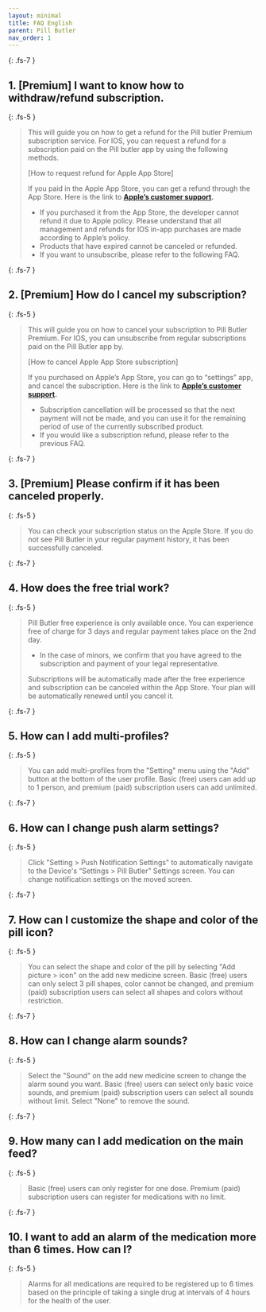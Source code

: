```yaml
---
layout: minimal
title: FAQ English
parent: Pill Butler
nav_order: 1
---
```


{: .fs-7 }
## **1. [Premium] I want to know how to withdraw/refund subscription.**

{: .fs-5 }
> This will guide you on how to get a refund for the Pill butler Premium subscription service. For IOS, you can request a refund for a subscription paid on the Pill butler app by using the following methods.
> 
> [How to request refund for Apple App Store]
> 
> If you paid in the Apple App Store, you can get a refund through the App Store. Here is the link to **[Apple’s customer support](https://support.apple.com/en-us/HT204084).**
> 
> - If you purchased it from the App Store, the developer cannot refund it due to Apple policy. Please understand that all management and refunds for IOS in-app purchases are made according to Apple’s policy.
> - Products that have expired cannot be canceled or refunded.
> - If you want to unsubscribe, please refer to the following FAQ.

{: .fs-7 }
## **2. [Premium] How do I cancel my subscription?**

{: .fs-5 }
> This will guide you on how to cancel your subscription to Pill Butler Premium. For IOS, you can unsubscribe from regular subscriptions paid on the Pill Butler app by. 
> 
> [How to cancel Apple App Store subscription]
> 
> If you purchased on Apple’s App Store, you can go to “settings” app, and cancel the subscription. Here is the link to **[Apple’s customer support](https://support.apple.com/en-us/HT202039).**
> 
> - Subscription cancellation will be processed so that the next payment will not be made, and you can use it for the remaining period of use of the currently subscribed product.
> - If you would like a subscription refund, please refer to the previous FAQ.

{: .fs-7 }
## **3. [Premium] Please confirm if it has been canceled properly.**

{: .fs-5 }
> You can check your subscription status on the Apple Store. If you do not see Pill Butler in your regular payment history, it has been successfully canceled. 

{: .fs-7 }
## **4. How does the free trial work?**

{: .fs-5 }
> Pill Butler free experience is only available once. You can experience free of charge for 3 days and regular payment takes place on the 2nd day. 
> 
> - In the case of minors, we confirm that you have agreed to the subscription and payment of your legal representative.
> 
> Subscriptions will be automatically made after the free experience and subscription can be canceled within the App Store. Your plan will be automatically renewed until you cancel it. 

{: .fs-7 }
## **5. How can I add multi-profiles?**

{: .fs-5 }
> You can add multi-profiles from the "Setting" menu using the "Add" button at the bottom of the user profile. Basic (free) users can add up to 1 person, and premium (paid) subscription users can add unlimited.

{: .fs-7 }
## **6. How can I change push alarm settings?**

{: .fs-5 }
> Click "Setting > Push Notification Settings" to automatically navigate to the Device's “Settings > Pill Butler” Settings screen. You can change notification settings on the moved screen.

{: .fs-7 }
## **7. How can I customize the shape and color of the pill icon?**

{: .fs-5 }
> You can select the shape and color of the pill by selecting "Add picture > icon" on the add new medicine screen. Basic (free) users can only select 3 pill shapes, color cannot be changed, and premium (paid) subscription users can select all shapes and colors without restriction.

{: .fs-7 }
## **8. How can I change alarm sounds?**

{: .fs-5 }
> Select the "Sound" on the add new medicine screen to change the alarm sound you want. Basic (free) users can select only basic voice sounds, and premium (paid) subscription users can select all sounds without limit. Select "None" to remove the sound.

{: .fs-7 }
## **9. How many can I add medication on the main feed?**

{: .fs-5 }
> Basic (free) users can only register for one dose. Premium (paid) subscription users can register for medications with no limit.

{: .fs-7 }
## **10. I want to add an alarm of the medication more than 6 times. How can I?**

{: .fs-5 }
> Alarms for all medications are required to be registered up to 6 times based on the principle of taking a single drug at intervals of 4 hours for the health of the user.
